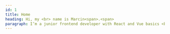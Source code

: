 ```yaml
---
id: 1
title: Home
heading: Hi, my <br> name is Marcin<span>.<span>
paragraph: I’m a junior frontend developer with React and Vue basics <br> and some cool personal projects.
---
```

